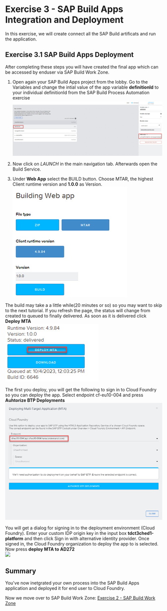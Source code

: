 # Exercise 3 - SAP Build Apps Integration and Deployment

In this exercise, we will create connect all the SAP Build artificats and run the application.

## Exercise 3.1 SAP Build Apps Deployment

After completing these steps you will have created the final app which can be accessed by enduser via SAP Build Work Zone.

1. Open again your SAP Build Apps project from the lobby. Go to the Variables and change the intial value of the app variable **definitionId** to your individual definitionId from the SAP Build Process Automation exercise
<br>![](/exercises/4_OpenAppAndStartProcess/images/11a-app-variable.jpg)

2.	Now click on *LAUNCH* in the main navigation tab. Afterwards open the Build Service.
3.	Under **Web App** select the BUILD button. Choose MTAR, the highest Client runtime version and **1.0.0** as Version.
<br>![](/exercises/4_OpenAppAndStartProcess/images/11b-build.jpg)

The build may take a a little while(20 minutes or so) so you may want to skip to the next tutorial. If you refresh the page, the status will change from created to queued to finally delivered. 
As soon as it is delivered click **Deploy MTA**
<br>![](/exercises/4_OpenAppAndStartProcess/images/11c-deploy-mtar.jpg)

The first you deploy, you will get the following to sign in to Cloud Foundry so you can deploy the app.
Select endpoint cf-eu10-004 and press **Auhtorize BTP Deployments**
<br>![](/exercises/4_OpenAppAndStartProcess/images/11d-mta.jpg)

You will get a dialog for signing in to the deployment environment (Cloud Foundry).
Enter your custom IDP origin key in the input box **tdct3ched1-platform** and then click Sign in with alternative identity provider.
Once signed in, the Cloud Foundry organization to deploy the app to is selected. Now press **deploy MTA to AD272**
<br>![](/exercises/4_OpenAppAndStartProcess/images/11e-deploy-to-ad272.jpg)


## Summary

You've now inetgrated your own process into the SAP Build Apps application and deployed it for end user to Cloud Foundry.

Now we move over to SAP Build Work Zone:
[Exercise 2 - SAP Build Work Zone](exercises/3_SAPBuildWorkZone/README.md)


